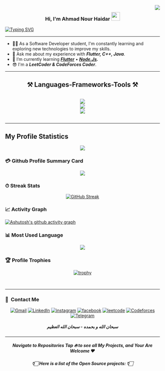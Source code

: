 <img align="right" src="https://visitor-badge.laobi.icu/badge?page_id=Ahmad-Nour-Haidar.Ahmad-Nour-Haidar" />

<h3 align="center">
  Hi, I'm Ahmad Nour Haidar
  <img src="https://media.giphy.com/media/hvRJCLFzcasrR4ia7z/giphy.gif" width="28">
</h3>

[![Typing SVG](https://readme-typing-svg.herokuapp.com?color=72FFFF&size=25&center=true&vCenter=true&width=1000&lines=Welcome+to+my+GitHub+profile!;I'm+Software+Engineering+Student.;A+passionate+Software+Developer.;Always+learning+new+Technology.;Reach+out+if+you+need+help!+%F0%9F%92%AC)](https://git.io/typing-svg)

___
- 👨‍💻 As a Software Developer student, I'm constantly learning and exploring new technologies to improve my skills.
- 💬 Ask me about my experience with ***Flutter, C++, Java***.
- 🌱 I’m currently learning ***[Flutter](https://flutter.dev/)*** • ***[Node.Js](https://nodejs.org/en/learn/getting-started/introduction-to-nodejs).***
- 😎 I'm a ***LeetCoder & CodeForces Coder***.

<div align=center>
 <hr/>
<h2 align="center">⚒️ Languages-Frameworks-Tools ⚒️</h2>
<br/>
<div align="center">
    <img src="https://skillicons.dev/icons?i=git,github,gitlab,bitbucket,figma" />
    <br/>
    <img src="https://skillicons.dev/icons?i=vscode,visualstudio,webstorm,androidstudio,clion,cmake,idea,postman" />
    <br/>
    <img src="https://skillicons.dev/icons?i=cpp,java,dart,flutter,gradle,firebase,js,nodejs,npm,express,mongodb,mysql" />
    <br>
</div>
<br>
</div>

---
## My Profile Statistics
<div align=center>
  
![](https://github-readme-stats.vercel.app/api?username=Ahmad-Nour-Haidar&theme=algolia&show_icons=true&count_private=true&bg_color=1e2b3c&border_color=B2E0FF&icon_color=95ccff&border_radius=20&include_all_commits=true&rank_icon=percentile)
</div>

### 💳 Github Profile Summary Card
 
 <div align=center>
  
![](https://github-profile-summary-cards.vercel.app/api/cards/profile-details?username=Ahmad-Nour-Haidar&theme=github_dark)
  
 </div>
 
 ### ⏱ Streak Stats
 
 <div align=center>
  
 [![GitHub Streak](http://github-readme-streak-stats.herokuapp.com?user=Ahmad-Nour-Haidar&theme=dracula&background=1E2B3C&border=B2E0FF&stroke=000439&ring=95CCFF&fire=95CCFF&currStreakNum=95CCFF&sideNums=95CCFF&currStreakLabel=95CCFF&sideLabels=95CCFF&dates=FFFFFF)](https://git.io/streak-stats)

 </div>
 
 ### 📈 Activity Graph
 
 [![Ashutosh's github activity graph](https://github-readme-activity-graph.vercel.app/graph?username=Ahmad-Nour-Haidar&theme=react-dark)](https://github.com/ashutosh00710/github-readme-activity-graph)

 ### 📊 Most Used Language
 
 <div align=center>
  
[![](https://github-readme-stats.vercel.app/api/top-langs?username=Ahmad-Nour-Haidar&show_icons=true&locale=en&layout=compact&theme=radical)]()  
  
 </div>
 
 ### 🏆 Profile Trophies 

<div align=center>
 
[![trophy](https://github-profile-trophy.vercel.app/?username=Ahmad-Nour-Haidar&theme=onedark)](https://github.com/ryo-ma/github-profile-trophy)

</div>
<br> 

---

### 🔗 &nbsp;Contact Me

<div align="center">
<a href="mailto: ahmadnourhaidar@gmail.com"><img alt="Gmail" src="https://img.shields.io/badge/Gmail-BB001B?style=for-the-badge&logo=gmail&logoColor=white" /></a>
<a href="https://www.linkedin.com/in/ahmad-nour-haidar/"><img alt="LinkedIn" src="https://img.shields.io/badge/linkedin-0a66c2.svg?style=for-the-badge&logo=linkedin&logoColor=white"/></a>
  <a href="https://www.instagram.com/ahmad_nour_haidar/"><img alt="instagram" src="https://img.shields.io/badge/instagram-E1306C.svg?style=for-the-badge&logo=instagram&logoColor=white"/></a>
<a href="https://www.facebook.com/ahmadnourhaidar"><img alt="facebook" src="https://img.shields.io/badge/facebook-0165e1.svg?style=for-the-badge&logo=facebook&logoColor=white"/></a>
  <a href="https://leetcode.com/Ahmad_Nour_Haidar/"><img alt="leetcode" src="https://img.shields.io/badge/LeetCode-000000?style=for-the-badge&logo=LeetCode&logoColor=#d16c06"/></a>
  <a href="https://codeforces.com/profile/Ahmad_Nour_Haidar"><img alt="Codeforces" src="https://img.shields.io/badge/Codeforces-FF0000?style=for-the-badge&logo=Codeforces&logoColor=FFffff"/></a>
<a href="https://t.me/Ahmad_Nour_Haidar"><img alt="Telegram" src="https://img.shields.io/badge/Telegram-27a7e7?style=for-the-badge&logo=telegram&logoColor=white" />

</a>
</div>

<h5 align="center">سبحان الله و بحمده - سبحان الله العظيم</h5>

---
<div align=center>
  
##### Navigate to ***Repositories Tap 🔥*** to see all ***My Projects***, and Your Are Welcome ❤
##### 👇🏻 Here is a list of the Open Source projects: 👇🏻
</div>
